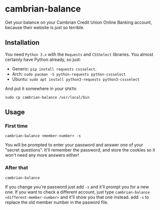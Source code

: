 # cambrian-balance

Get your balance on your Cambrian Credit Union Online Banking account, because
their website is just so terrible.

## Installation

You need `Python 3.x` with the `Requests` and `CSSSelect` libraries. You almost
certainly have Python already, so just:

- Generic: `pip install requests cssselect`.
- Arch: `sudo pacman -S python-requests python-cssselect`
- Ubuntu: `sudo apt install python3-requests python3-cssselect`

And put it somewhere in your `$PATH`:

	sudo cp cambrian-balance /usr/local/bin

## Usage

### First time

	cambrian-balance <member-number> -s

You will be prompted to enter your password and answer one of your "secret
questions". It'll remember the password, and store the cookies so it won't need
any more answers either!

### After that

	cambrian-balance

If you change you're password just add `-s` and it'll prompt you for a new one.
If you want to check a different account, just type `cambrian-balance
<different-member-number>` and it'll show you that one instead. add `-s` to
replace the old member number in the pasword file.

